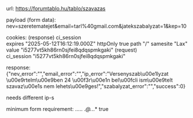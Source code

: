 url: https://forumtablo.hu/tablo/szavazas

payload (form data): nev=szeretematejet&email=tarl%40gmail.com&jatekszabalyzat=1&kep=10

cookies: 
(response)
ci_session	
expires	"2025-05-12T16:12:19.000Z"
httpOnly	true
path	"/"
samesite	"Lax"
value	"i5277vt5kh86rn0sjfei8qdqspmkgaki"
(request)	
ci_session	"i5277vt5kh86rn0sjfei8qdqspmkgaki"

response: {"nev_error":"","email_error":"","ip_error":"Versenyszab\u00e1lyzat \u00e9rtelm\u00e9ben 24 \u00f3r\u00e1n bel\u00fcli ism\u00e9telt szavaz\u00e1s nem lehets\u00e9ges!","szabalyzat_error":"","success":0}

needs different ip-s

minimum form requirement:
.....
.*@.*\..*
true
